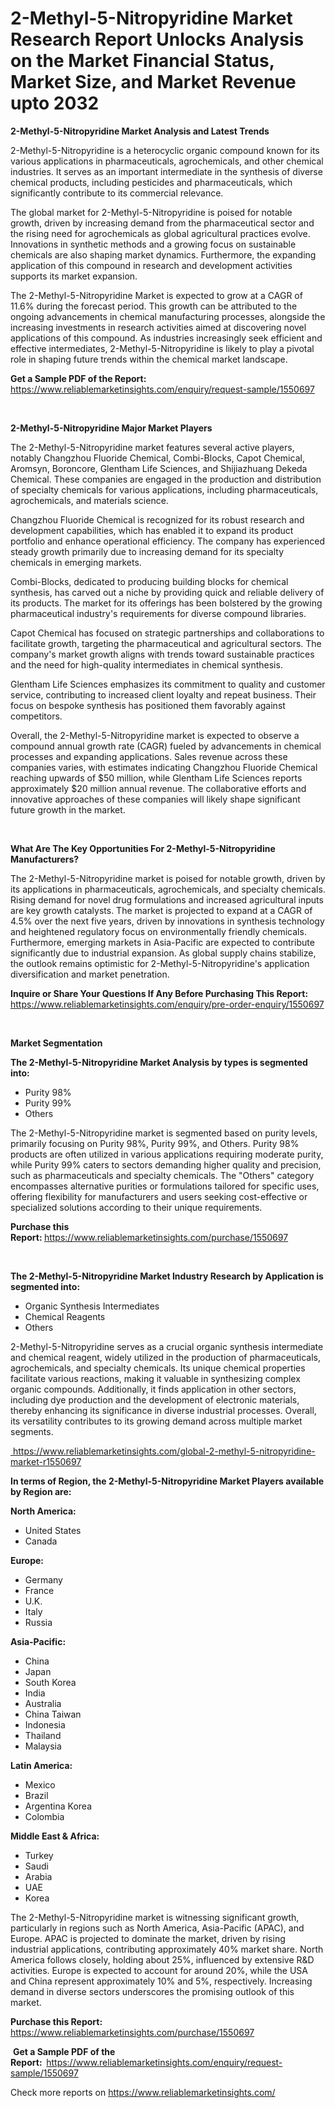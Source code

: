 <p><h1>2-Methyl-5-Nitropyridine Market Research Report Unlocks Analysis on the Market Financial Status, Market Size, and Market Revenue upto 2032</h1></p><p><strong>2-Methyl-5-Nitropyridine Market Analysis and Latest Trends</strong></p>
<p><p>2-Methyl-5-Nitropyridine is a heterocyclic organic compound known for its various applications in pharmaceuticals, agrochemicals, and other chemical industries. It serves as an important intermediate in the synthesis of diverse chemical products, including pesticides and pharmaceuticals, which significantly contribute to its commercial relevance. </p><p>The global market for 2-Methyl-5-Nitropyridine is poised for notable growth, driven by increasing demand from the pharmaceutical sector and the rising need for agrochemicals as global agricultural practices evolve. Innovations in synthetic methods and a growing focus on sustainable chemicals are also shaping market dynamics. Furthermore, the expanding application of this compound in research and development activities supports its market expansion.</p><p>The 2-Methyl-5-Nitropyridine Market is expected to grow at a CAGR of 11.6% during the forecast period. This growth can be attributed to the ongoing advancements in chemical manufacturing processes, alongside the increasing investments in research activities aimed at discovering novel applications of this compound. As industries increasingly seek efficient and effective intermediates, 2-Methyl-5-Nitropyridine is likely to play a pivotal role in shaping future trends within the chemical market landscape.</p></p>
<p><strong>Get a Sample PDF of the Report:&nbsp;</strong> <a href="https://www.reliablemarketinsights.com/enquiry/request-sample/1550697?utm_campaign=3579&utm_medium=2&utm_source=Github&utm_content=ia&utm_term=02042025&utm_id=2-methyl-5-nitropyridine">https://www.reliablemarketinsights.com/enquiry/request-sample/1550697</a></p>
<p>&nbsp;</p>
<p><strong>2-Methyl-5-Nitropyridine Major Market Players</strong></p>
<p><p>The 2-Methyl-5-Nitropyridine market features several active players, notably Changzhou Fluoride Chemical, Combi-Blocks, Capot Chemical, Aromsyn, Boroncore, Glentham Life Sciences, and Shijiazhuang Dekeda Chemical. These companies are engaged in the production and distribution of specialty chemicals for various applications, including pharmaceuticals, agrochemicals, and materials science.</p><p>Changzhou Fluoride Chemical is recognized for its robust research and development capabilities, which has enabled it to expand its product portfolio and enhance operational efficiency. The company has experienced steady growth primarily due to increasing demand for its specialty chemicals in emerging markets. </p><p>Combi-Blocks, dedicated to producing building blocks for chemical synthesis, has carved out a niche by providing quick and reliable delivery of its products. The market for its offerings has been bolstered by the growing pharmaceutical industry's requirements for diverse compound libraries. </p><p>Capot Chemical has focused on strategic partnerships and collaborations to facilitate growth, targeting the pharmaceutical and agricultural sectors. The company's market growth aligns with trends toward sustainable practices and the need for high-quality intermediates in chemical synthesis.</p><p>Glentham Life Sciences emphasizes its commitment to quality and customer service, contributing to increased client loyalty and repeat business. Their focus on bespoke synthesis has positioned them favorably against competitors.</p><p>Overall, the 2-Methyl-5-Nitropyridine market is expected to observe a compound annual growth rate (CAGR) fueled by advancements in chemical processes and expanding applications. Sales revenue across these companies varies, with estimates indicating Changzhou Fluoride Chemical reaching upwards of $50 million, while Glentham Life Sciences reports approximately $20 million annual revenue. The collaborative efforts and innovative approaches of these companies will likely shape significant future growth in the market.</p></p>
<p>&nbsp;</p>
<p><strong>What Are The Key Opportunities For 2-Methyl-5-Nitropyridine Manufacturers?</strong></p>
<p><p>The 2-Methyl-5-Nitropyridine market is poised for notable growth, driven by its applications in pharmaceuticals, agrochemicals, and specialty chemicals. Rising demand for novel drug formulations and increased agricultural inputs are key growth catalysts. The market is projected to expand at a CAGR of 4.5% over the next five years, driven by innovations in synthesis technology and heightened regulatory focus on environmentally friendly chemicals. Furthermore, emerging markets in Asia-Pacific are expected to contribute significantly due to industrial expansion. As global supply chains stabilize, the outlook remains optimistic for 2-Methyl-5-Nitropyridine's application diversification and market penetration.</p></p>
<p><strong>Inquire or Share Your Questions If Any Before Purchasing This Report:</strong> <a href="https://www.reliablemarketinsights.com/enquiry/pre-order-enquiry/1550697?utm_campaign=3579&utm_medium=2&utm_source=Github&utm_content=ia&utm_term=02042025&utm_id=2-methyl-5-nitropyridine">https://www.reliablemarketinsights.com/enquiry/pre-order-enquiry/1550697</a></p>
<p>&nbsp;</p>
<p><strong>Market Segmentation</strong></p>
<p><strong>The 2-Methyl-5-Nitropyridine Market Analysis by types is segmented into:</strong></p>
<p><ul><li>Purity 98%</li><li>Purity 99%</li><li>Others</li></ul></p>
<p><p>The 2-Methyl-5-Nitropyridine market is segmented based on purity levels, primarily focusing on Purity 98%, Purity 99%, and Others. Purity 98% products are often utilized in various applications requiring moderate purity, while Purity 99% caters to sectors demanding higher quality and precision, such as pharmaceuticals and specialty chemicals. The "Others" category encompasses alternative purities or formulations tailored for specific uses, offering flexibility for manufacturers and users seeking cost-effective or specialized solutions according to their unique requirements.</p></p>
<p><strong>Purchase this Report:&nbsp;</strong><a href="https://www.reliablemarketinsights.com/purchase/1550697?utm_campaign=3579&utm_medium=2&utm_source=Github&utm_content=ia&utm_term=02042025&utm_id=2-methyl-5-nitropyridine">https://www.reliablemarketinsights.com/purchase/1550697</a></p>
<p>&nbsp;</p>
<p><strong>The 2-Methyl-5-Nitropyridine Market Industry Research by Application is segmented into:</strong></p>
<p><ul><li>Organic Synthesis Intermediates</li><li>Chemical Reagents</li><li>Others</li></ul></p>
<p><p>2-Methyl-5-Nitropyridine serves as a crucial organic synthesis intermediate and chemical reagent, widely utilized in the production of pharmaceuticals, agrochemicals, and specialty chemicals. Its unique chemical properties facilitate various reactions, making it valuable in synthesizing complex organic compounds. Additionally, it finds application in other sectors, including dye production and the development of electronic materials, thereby enhancing its significance in diverse industrial processes. Overall, its versatility contributes to its growing demand across multiple market segments.</p></p>
<p><a href="https://www.reliablemarketinsights.com/global-2-methyl-5-nitropyridine-market-r1550697?utm_campaign=3579&utm_medium=2&utm_source=Github&utm_content=ia&utm_term=02042025&utm_id=2-methyl-5-nitropyridine">&nbsp;https://www.reliablemarketinsights.com/global-2-methyl-5-nitropyridine-market-r1550697</a></p>
<p><strong>In terms of Region, the 2-Methyl-5-Nitropyridine Market Players available by Region are:</strong></p>
<p>
    <p> <strong> North America: </strong>
        <ul>
            <li>United States</li>
            <li>Canada</li>
        </ul>
        </p> 
    <p> <strong> Europe: </strong>
        <ul>
            <li>Germany</li>
            <li>France</li>
            <li>U.K.</li>
            <li>Italy</li>
            <li>Russia</li>
        </ul>
        </p> 
    <p> <strong> Asia-Pacific: </strong>
        <ul>
            <li>China</li>
            <li>Japan</li>
            <li>South Korea</li>
            <li>India</li>
            <li>Australia</li>
            <li>China Taiwan</li>
            <li>Indonesia</li>
            <li>Thailand</li>
            <li>Malaysia</li>
        </ul>
        </p> 
    <p> <strong> Latin America: </strong>
        <ul>
            <li>Mexico</li>
            <li>Brazil</li>
            <li>Argentina Korea</li>
            <li>Colombia</li>
        </ul>
        </p> 
    <p> <strong> Middle East & Africa: </strong>
        <ul>
            <li>Turkey</li>
            <li>Saudi</li>
            <li>Arabia</li>
            <li>UAE</li>
            <li>Korea</li>
        </ul>
    </p>
    </p>
<p><p>The 2-Methyl-5-Nitropyridine market is witnessing significant growth, particularly in regions such as North America, Asia-Pacific (APAC), and Europe. APAC is projected to dominate the market, driven by rising industrial applications, contributing approximately 40% market share. North America follows closely, holding about 25%, influenced by extensive R&D activities. Europe is expected to account for around 20%, while the USA and China represent approximately 10% and 5%, respectively. Increasing demand in diverse sectors underscores the promising outlook of this market.</p></p>
<p><strong>Purchase this Report: </strong><a href="https://www.reliablemarketinsights.com/purchase/1550697?utm_campaign=3579&utm_medium=2&utm_source=Github&utm_content=ia&utm_term=02042025&utm_id=2-methyl-5-nitropyridine">https://www.reliablemarketinsights.com/purchase/1550697</a></p>
<p>&nbsp;<strong>Get a Sample PDF of the Report:&nbsp;&nbsp;</strong><a href="https://www.reliablemarketinsights.com/enquiry/request-sample/1550697?utm_campaign=3579&utm_medium=2&utm_source=Github&utm_content=ia&utm_term=02042025&utm_id=2-methyl-5-nitropyridine">https://www.reliablemarketinsights.com/enquiry/request-sample/1550697</a></p>
<p><strong></strong></p>
<p>Check more reports on <a href="https://www.reliablemarketinsights.com/?utm_campaign=3579&utm_medium=2&utm_source=Github&utm_content=ia&utm_term=02042025&utm_id=2-methyl-5-nitropyridine">https://www.reliablemarketinsights.com/</a></p>
